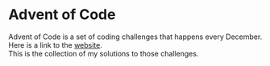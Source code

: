 # Advent of Code
Advent of Code is a set of coding challenges that happens every December. Here is a link to the [website](https://adventofcode.com).
\
This is the collection of my solutions to those challenges.
